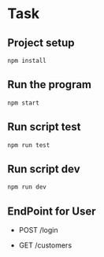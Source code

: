 # Task

## Project setup
```
npm install
```

## Run the program
```
npm start
```

## Run script test
```
npm run test
```

## Run script dev
```
npm run dev
```

## EndPoint for User 

- POST /login

- GET /customers

